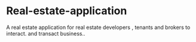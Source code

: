 # Real-estate-application
A real estate application for real estate developers , tenants and brokers to interact. and transact business..
